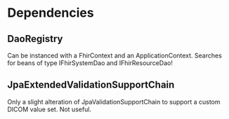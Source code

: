 # Dependencies


## DaoRegistry
Can be instanced with a FhirContext and an ApplicationContext.
Searches for beans of type IFhirSystemDao and IFhirResourceDao!

## JpaExtendedValidationSupportChain
Only a slight alteration of JpaValidationSupportChain to support a custom DICOM value set. Not useful.